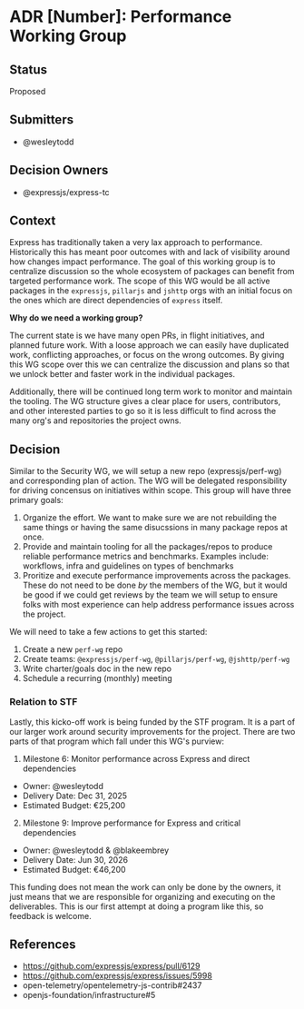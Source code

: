 # ADR [Number]: Performance Working Group

## Status

Proposed

## Submitters

- @wesleytodd

## Decision Owners

- @expressjs/express-tc

## Context

Express has traditionally taken a very lax approach to performance. Historically this has meant poor outcomes with
and lack of visibility around how changes impact performance. The goal of this working
group is to centralize discussion so the whole ecosystem of packages can benefit from targeted performance work. The
scope of this WG would be all active packages in the `expressjs`, `pillarjs` and `jshttp` orgs with an initial focus on
the ones which are direct dependencies of `express` itself. 

**Why do we need a working group?**

The current state is we have many open PRs, in flight initiatives, and planned future work. With a loose approach we
can easily have duplicated work, conflicting approaches, or focus on the wrong outcomes. By giving this WG scope over
this we can centralize the discussion and plans so that we unlock better and faster work in the individual packages.

Additionally, there will be continued long term work to monitor and maintain the tooling. The WG structure gives a clear
place for users, contributors, and other interested parties to go so it is less difficult to find across the many org's
and repositories the project owns.

## Decision

Similar to the Security WG, we will setup a new repo (expressjs/perf-wg) and corresponding plan of action. The WG will
be delegated responsibility for driving concensus on initiatives within scope. This group will have three primary goals:

1. Organize the effort. We want to make sure we are not rebuilding the same things or having the same disucssions in
   many package repos at once.
2. Provide and maintain tooling for all the packages/repos to produce reliable performance metrics and benchmarks.
   Examples include: workflows, infra and guidelines on types of benchmarks
3. Proritize and execute performance improvements across the packages. These do not need to be done *by* the members of
   the WG, but it would be good if we could get reviews by the team we will setup to ensure folks with most experience
   can help address performance issues across the project.

We will need to take a few actions to get this started:

1. Create a new `perf-wg` repo
2. Create teams: `@expressjs/perf-wg`, `@pillarjs/perf-wg`, `@jshttp/perf-wg`
3. Write charter/goals doc in the new repo
4. Schedule a recurring (monthly) meeting

### Relation to STF

Lastly, this kicko-off work is being funded by the STF program. It is a part of our larger work around security
improvements for the project. There are two parts of that program which fall under this WG's purview:

1. Milestone 6: Monitor performance across Express and direct dependencies
  - Owner: @wesleytodd
  - Delivery Date: Dec 31, 2025
  - Estimated Budget: €25,200
2. Milestone 9: Improve performance for Express and critical dependencies
  - Owner: @wesleytodd & @blakeembrey
  - Delivery Date: Jun 30, 2026
  - Estimated Budget: €46,200

This funding does not mean the work can only be done by the owners, it just means that we are responsible for organizing
and executing on the deliverables. This is our first attempt at doing a program like this, so feedback is welcome.

## References

- https://github.com/expressjs/express/pull/6129
- https://github.com/expressjs/express/issues/5998
- open-telemetry/opentelemetry-js-contrib#2437
- openjs-foundation/infrastructure#5
